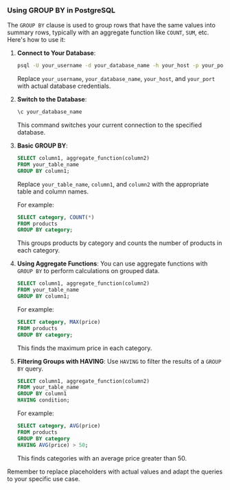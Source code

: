 ### Using GROUP BY in PostgreSQL

The `GROUP BY` clause is used to group rows that have the same values into summary rows, typically with an aggregate function like `COUNT`, `SUM`, etc. Here's how to use it:

1. **Connect to Your Database**:
   ```bash
   psql -U your_username -d your_database_name -h your_host -p your_port
   ```
   Replace `your_username`, `your_database_name`, `your_host`, and `your_port` with actual database credentials.

2. **Switch to the Database**:
   ```sql
   \c your_database_name
   ```
   This command switches your current connection to the specified database.

3. **Basic GROUP BY**:
   ```sql
   SELECT column1, aggregate_function(column2)
   FROM your_table_name
   GROUP BY column1;
   ```
   Replace `your_table_name`, `column1`, and `column2` with the appropriate table and column names.

   For example:
   ```sql
   SELECT category, COUNT(*) 
   FROM products
   GROUP BY category;
   ```
   This groups products by category and counts the number of products in each category.

4. **Using Aggregate Functions**:
   You can use aggregate functions with `GROUP BY` to perform calculations on grouped data.
   ```sql
   SELECT column1, aggregate_function(column2)
   FROM your_table_name
   GROUP BY column1;
   ```
   For example:
   ```sql
   SELECT category, MAX(price) 
   FROM products
   GROUP BY category;
   ```
   This finds the maximum price in each category.

5. **Filtering Groups with HAVING**:
   Use `HAVING` to filter the results of a `GROUP BY` query.
   ```sql
   SELECT column1, aggregate_function(column2)
   FROM your_table_name
   GROUP BY column1
   HAVING condition;
   ```
   For example:
   ```sql
   SELECT category, AVG(price) 
   FROM products
   GROUP BY category
   HAVING AVG(price) > 50;
   ```
   This finds categories with an average price greater than 50.

Remember to replace placeholders with actual values and adapt the queries to your specific use case.
